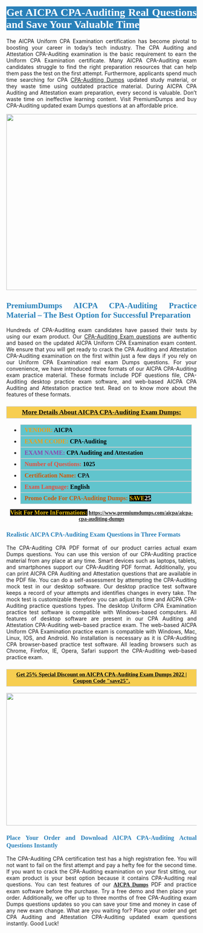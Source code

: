 <h1 style="text-align: justify;"><span style="color:#ffffff;"><span style="font-family:Georgia,serif;"><strong><span style="background-color:#2980b9;">Get AICPA CPA-Auditing Real Questions and Save Your Valuable Time</span></strong></span></span></h1>

<p style="text-align: justify;">The AICPA Uniform CPA Examination certification has become pivotal to boosting your career in today’s tech industry. The CPA Auditing and Attestation CPA-Auditing examination is the basic requirement to earn the Uniform CPA Examination certificate. Many AICPA CPA-Auditing exam candidates struggle to find the right preparation resources that can help them pass the test on the first attempt. Furthermore, applicants spend much time searching for CPA <a href="https://www.premiumdumps.com/aicpa/aicpa-cpa-auditing-dumps">CPA-Auditing Dumps</a> updated study material, or they waste time using outdated practice material. During AICPA CPA Auditing and Attestation exam preparation, every second is valuable. Don’t waste time on ineffective learning content. Visit PremiumDumps and buy CPA-Auditing updated exam Dumps questions at an affordable price.</p>

<p style="text-align: center;"><a href="https://www.premiumdumps.com/aicpa/aicpa-cpa-auditing-dumps"><img alt="" src="https://i.imgur.com/KJGzbJ2.jpeg" style="width: 700px; height: 465px;" /></a></p>

<h2 style="text-align: justify;"><span style="color:#2980b9;"><span style="font-family:Georgia,serif;"><strong>PremiumDumps AICPA CPA-Auditing Practice Material – The Best Option for Successful Preparation</strong></span></span></h2>

<p style="text-align: justify;">Hundreds of CPA-Auditing exam candidates have passed their tests by using our exam product. Our <a href="https://www.premiumdumps.com/aicpa/aicpa-cpa-auditing-dumps">CPA-Auditing Exam questions</a> are authentic and based on the updated AICPA Uniform CPA Examination exam content. We ensure that you will get ready to crack the CPA Auditing and Attestation CPA-Auditing examination on the first within just a few days if you rely on our Uniform CPA Examination real exam Dumps questions. For your convenience, we have introduced three formats of our AICPA CPA-Auditing exam practice material. These formats include PDF questions file, CPA-Auditing desktop practice exam software, and web-based AICPA CPA Auditing and Attestation practice test. Read on to know more about the features of these formats.</p>

<h3 style="background: #f7ce50; border: 1px solid rgb(204, 204, 204); padding: 5px 10px; text-align: center;"><span style="font-family:Georgia,serif;"><u><u><span style="color:#000000;"><span style="font-size:11pt"><span style="line-height:normal"><b><span style="font-size:13.0pt"><span cambria="">More Details About AICPA CPA-Auditing Exam Dumps:</span></span></b></span></span></span></u></u></span></h3>

<ul>
	<li style="margin:0cm 10pt">
	<div style="background:#61c4cd; border: 1px solid rgb(204, 204, 204); padding: 5px 10px; text-align: justify;"><span style="font-family:Georgia,serif;"><span style="font-size:11pt"><span style="line-height:normal"><b><span style="font-size:12.0pt"><span new="" roman="" times=""><span style="color:#f39c12;">VENDOR:</span> <span style="color:#000000;">AICPA</span></span></span></b></span></span></span></div>
	</li>
	<li style="margin:0cm 10pt">
	<div style="background: #61c4cd; border: 1px solid rgb(204, 204, 204); padding: 5px 10px; text-align: justify;"><span style="font-family:Georgia,serif;"><span style="font-size:11pt"><span style="line-height:normal"><b><span style="font-size:12.0pt"><span new="" roman="" times=""><span style="color:#f39c12;">EXAM CCODE:</span> <span style="color:#000000;">CPA-Auditing</span></span></span></b></span></span></span></div>
	</li>
	<li style="margin:0cm 10pt">
	<div style="background: #61c4cd; border: 1px solid rgb(204, 204, 204); padding: 5px 10px; text-align: justify;"><span style="font-family:Georgia,serif;"><span style="font-size:11pt"><span style="line-height:normal"><b><span style="font-size:12.0pt"><span new="" roman="" times=""><span style="color:#8e44ad;">EXAM NAME:</span> <span style="color:#000000;">CPA Auditing and Attestation</span></span></span></b></span></span></span></div>
	</li>
	<li style="margin:0cm 10pt">
	<div style="background: #61c4cd; border: 1px solid rgb(204, 204, 204); padding: 5px 10px;"><span style="font-family:Georgia,serif;"><span style="font-size:11pt"><span style="line-height:normal"><b><span style="font-size:12.0pt"><span new="" roman="" times=""><span style="color:#e74c3c;">Number of Questions:</span><span style="color:#000000;"><span style="color:#f1c40f;"> </span>1025</span></span></span></b></span></span></span></div>
	</li>
	<li style="margin:0cm 10pt">
	<div style="background: #61c4cd; border: 1px solid rgb(204, 204, 204); padding: 5px 10px; text-align: justify;"><span style="font-family:Georgia,serif;"><span style="font-size:11pt"><span style="line-height:normal"><b><span style="font-size:12.0pt"><span new="" roman="" times=""><span style="color:#d35400;">Certification Name:</span> CPA</span></span></b></span></span></span></div>
	</li>
	<li style="margin:0cm 10pt">
	<div style="background: #61c4cd; border: 1px solid rgb(204, 204, 204); padding: 5px 10px; text-align: justify;"><span style="font-family:Georgia,serif;"><span style="font-size:11pt"><span style="line-height:normal"><b><span style="font-size:12.0pt"><span new="" roman="" times=""><span style="color:#e74c3c;">Exam Language:</span> <span style="color:#000000;">English</span></span></span></b></span></span></span></div>
	</li>
	<li style="margin:0cm 10pt">
	<div style="background: #61c4cd; border: 1px solid rgb(204, 204, 204); padding: 5px 10px;"><span style="font-family:Georgia,serif;"><span style="font-size:11pt"><span style="line-height:normal"><b><span style="font-size:12.0pt"><span new="" roman="" times=""><span style="color:#d35400;">Promo Code For CPA-Auditing Dumps:</span><span style="color:#f1c40f;"> <span style="background-color:#000000;">SAVE</span></span><span style="color:#ffffff;"><span style="background-color:#000000;">25</span></span></span></span></b></span></span></span></div>
	</li>
</ul>

<p style="text-align: center;"><span style="font-family:Georgia,serif;"><strong><span style="font-size:16px;"><span style="color:#f1c40f;"><span style="background-color:#000000;">Visit For More InFormations:</span></span></span> <a href="https://www.premiumdumps.com/aicpa/aicpa-cpa-auditing-dumps">https://www.premiumdumps.com/aicpa/aicpa-cpa-auditing-dumps</a></strong></span></p>

<h3 style="text-align: justify;"><span style="color:#2980b9;"><span style="font-family:Georgia,serif;"><strong><strong><strong>Realistic AICPA CPA-Auditing Exam Questions in Three Formats</strong></strong></strong></span></span></h3>

<p style="text-align: justify;">The CPA-Auditing CPA PDF format of our product carries actual exam Dumps questions. You can use this version of our CPA-Auditing practice material from any place at any time. Smart devices such as laptops, tablets, and smartphones support our CPA-Auditing PDF format. Additionally, you can print AICPA CPA Auditing and Attestation questions that are available in the PDF file. You can do a self-assessment by attempting the CPA-Auditing mock test in our desktop software. Our desktop practice test software keeps a record of your attempts and identifies changes in every take. The mock test is customizable therefore you can adjust its time and AICPA CPA-Auditing practice questions types. The desktop Uniform CPA Examination practice test software is compatible with Windows-based computers. All features of desktop software are present in our CPA Auditing and Attestation CPA-Auditing web-based practice exam. The web-based AICPA Uniform CPA Examination practice exam is compatible with Windows, Mac, Linux, IOS, and Android. No installation is necessary as it is CPA-Auditing CPA browser-based practice test software. All leading browsers such as Chrome, Firefox, IE, Opera, Safari support the CPA-Auditing web-based practice exam.</p>

<h3 style="background: rgb(247, 206, 80); border: 1px solid rgb(204, 204, 204); padding: 5px 10px; text-align: center;"><span style="font-family:Georgia,serif;"><u><span style="color:#000000;"><span style="font-size:11pt;"><span style="line-height:normal;"><b><span cambria="">Get 25% Special Discount on AICPA CPA-Auditing Exam Dumps 2022 | Coupon Code "save25".</span></b></span></span></span></u></span></h3>

<p style="text-align: center;"><strong><strong><a href="https://www.premiumdumps.com/aicpa/aicpa-cpa-auditing-dumps"><img alt="" src="https://i.imgur.com/F18GQwv.jpeg" style="width: 700px; height: 350px;" /></a></strong></strong></p>

<h3 style="text-align: justify;"><strong><span style="color:#2980b9;"><span style="font-family:Georgia,serif;"><strong><strong><strong>Place Your Order and Download AICPA CPA-Auditing Actual Questions Instantly</strong></strong></strong></span></span></strong></h3>

<p style="text-align: justify;">The CPA-Auditing CPA certification test has a high registration fee. You will not want to fail on the first attempt and pay a hefty fee for the second time. If you want to crack the CPA-Auditing examination on your first sitting, our exam product is your best option because it contains CPA-Auditing real questions. You can test features of our <span style="font-family:Georgia,serif;"><strong><a href="https://www.premiumdumps.com/aicpa-exam-dumps">AICPA Dumps</a></strong></span> PDF and practice exam software before the purchase. Try a free demo and then place your order. Additionally, we offer up to three months of free CPA-Auditing exam Dumps questions updates so you can save your time and money in case of any new exam change. What are you waiting for? Place your order and get CPA Auditing and Attestation CPA-Auditing updated exam questions instantly. Good Luck!</p>
